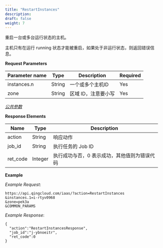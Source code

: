 ```yaml
---
title: "RestartInstances"
description: 
draft: false
weight: 7
---
```


重启一台或多台运行状态的主机。

主机只有在运行 running 状态才能被重启，如果处于非运行状态，则返回错误信息。

**Request Parameters**

| Parameter name | Type | Description | Required |
| --- | --- | --- | --- |
| instances.n | String | 一个或多个主机ID | Yes |
| zone | String | 区域 ID，注意要小写 | Yes |

[_公共参数_](../../../parameters/)

**Response Elements**

| Name | Type | Description |
| --- | --- | --- |
| action | String | 响应动作 |
| job_id | String | 执行任务的 Job ID |
| ret_code | Integer | 执行成功与否，0 表示成功，其他值则为错误代码 |

**Example**

_Example Request_:

```
https://api.qingcloud.com/iaas/?action=RestartInstances
&instances.1=i-rtyv0968
&zone=pek3a
&COMMON_PARAMS
```

_Example Response_:

```
{
  "action":"RestartInstancesResponse",
  "job_id":"j-ybnoeitr",
  "ret_code":0
}
```

